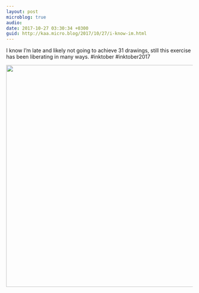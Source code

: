 ```yaml
---
layout: post
microblog: true
audio: 
date: 2017-10-27 03:30:34 +0300
guid: http://kaa.micro.blog/2017/10/27/i-know-im.html
---
```

I know I’m late and likely not going to achieve 31 drawings, still this exercise has been liberating in many ways. #inktober #inktober2017

<img src="https://micro.kaa.bz/uploads/2018/d705d1fc11.jpg" width="600" height="600" />

